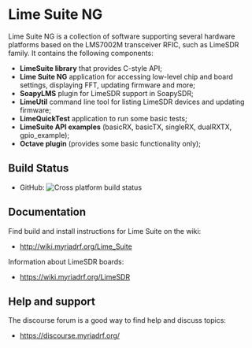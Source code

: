 # Lime Suite NG

Lime Suite NG is a collection of software supporting several hardware platforms
based on the LMS7002M transceiver RFIC, such as LimeSDR family. It contains the
following components:
* **LimeSuite library** that provides C-style API;
* **Lime Suite NG** application for accessing low-level chip and board settings, displaying FFT, updating firmware and more;
* **SoapyLMS** plugin for LimeSDR support in SoapySDR;
* **LimeUtil** command line tool for listing LimeSDR devices and updating firmware;
* **LimeQuickTest** application to run some basic tests;
* **LimeSuite API examples** (basicRX, basicTX, singleRX, dualRXTX, gpio_example);
* **Octave plugin** (provides some basic functionality only);

## Build Status
- GitHub: ![Cross platform build status](https://github.com/myriadrf/LimeSuiteNG/actions/workflows/cmake.yml/badge.svg)

## Documentation

Find build and install instructions for Lime Suite on the wiki:

* http://wiki.myriadrf.org/Lime_Suite

Information about LimeSDR boards:

* https://wiki.myriadrf.org/LimeSDR

## Help and support

The discourse forum is a good way to find help and discuss topics:

* https://discourse.myriadrf.org/
